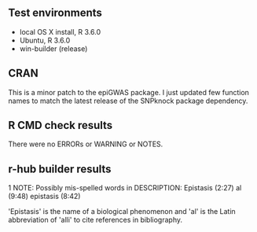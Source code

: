 ## Test environments
* local OS X install, R 3.6.0
* Ubuntu, R 3.6.0
* win-builder (release)

## CRAN
This is a minor patch to the epiGWAS package. I just updated few function
names to match the latest release of the SNPknock package dependency.

## R CMD check results
There were no ERRORs or WARNING or NOTES.

## r-hub builder results
1 NOTE:
  Possibly mis-spelled words in DESCRIPTION:
       Epistasis (2:27)
       al (9:48)
       epistasis (8:42)

'Epistasis' is the name of a biological phenomenon and 'al' is the Latin
abbreviation of 'alli' to cite references in bibliography.  
